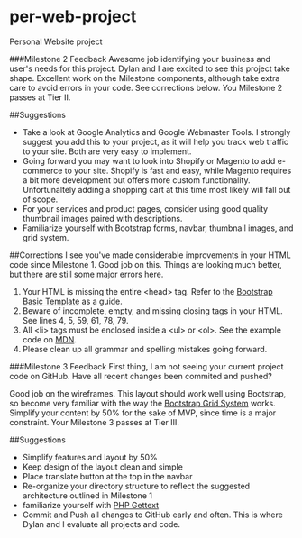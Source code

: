 # per-web-project
Personal Website  project

###Milestone 2 Feedback
Awesome job identifying your business and user's needs for this project. Dylan and I are excited to see this project take shape. Excellent work on the Milestone components, although take extra care to avoid errors in your code. See corrections below. You Milestone 2 passes at Tier II.

##Suggestions
- Take a look at Google Analytics and Google Webmaster Tools. I strongly suggest you add this to your project, as it will help you track web traffic to your site. Both are very easy to implement.
- Going forward you may want to look into Shopify or Magento to add e-commerce to your site. Shopify is fast and easy, while Magento requires a bit more development but offers more custom functionality. Unfortunaltely adding a shopping cart at this time most likely will fall out of scope.
- For your services and product pages, consider using good quality thumbnail images paired with descriptions.
- Familiarize yourself with Bootstrap forms, navbar, thumbnail images, and grid system.

##Corrections
I see you've made considerable improvements in your HTML code since Milestone 1. Good job on this. Things are looking much better, but there are still some major errors here.

1. Your HTML is missing the entire &lt;head&gt; tag. Refer to the [Bootstrap Basic Template]("https://bootcamp-coders.cnm.edu/class-materials/bootstrap/bootstrap-template.php") as a guide.
2. Beware of incomplete, empty, and missing closing tags in your HTML. See lines 4, 5, 59, 61, 78, 79.
3. All &lt;li&gt; tags must be enclosed inside a &lt;ul&gt; or &lt;ol&gt;. See the example code on [MDN]("https://developer.mozilla.org/en-US/docs/Web/HTML/Element/ul").
4. Please clean up all grammar and spelling mistakes going forward.

###Milestone 3 Feedback
First thing, I am not seeing your current project code on GitHub. Have all recent changes been commited and pushed?

Good job on the wireframes. This layout should work well using Bootstrap, so become very familiar with the way the [Bootstrap Grid System](http://getbootstrap.com/css/#grid-example-basic) works.
Simplify your content by 50% for the sake of MVP, since time is a major constraint. Your Milestone 3 passes at Tier III.
 
##Suggestions
- Simplify features and layout by 50%
- Keep design of the layout clean and simple
- Place translate button at the top in the navbar
- Re-organize your directory structure to reflect the suggested architecture outlined in Milestone 1
- familiarize yourself with [PHP Gettext](http://php.net/manual/en/book.gettext.php)
- Commit and Push all changes to GitHub early and often. This is where Dylan and I evaluate all projects and code.

